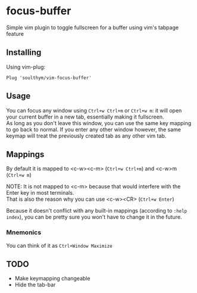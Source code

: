 # focus-buffer
Simple vim plugin to toggle fullscreen for a buffer using vim's tabpage feature

## Installing
Using vim-plug:  
```
Plug 'soulthym/vim-focus-buffer'
```

## Usage
You can focus any window using `Ctrl+w Ctrl+m` or `Ctrl+w m`: it will open your current buffer in a new tab,
essentially making it fullscreen.  
As long as you don't leave this window, you can use the same key mapping to go back to normal.
If you enter any other window however, the same keymap will treat the previously created tab as any other vim tab.

## Mappings
By default it is mapped to \<c-w\>\<c-m\> (`Ctrl+w Ctrl+m`) and \<c-w\>m (`Ctrl+w m`)

NOTE: It is not mapped to \<c-m\> because that would interfere with the Enter key in most terminals.  
That is also the reason why you can use \<c-w\>\<CR\> (`Ctrl+w Enter`)

Because it doesn't conflict with any built-in mappings (according to `:help index`),
you can be pretty sure you won't have to change it in the future.

### Mnemonics
You can think of it as `Ctrl+Window Maximize`

## TODO
- Make keymapping changeable
- Hide the tab-bar
